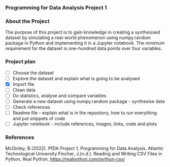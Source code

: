 ### Programming for Data Analysis Project 1

### About the Project
The purpose of this project is to gain knowledge in creating a synthesised dataset by simulating a real-world phenomenon using numpy.random package in Python and implementing it in a Jupyter notebook. The minimum requirement for the dataset is one-hundred data points over four variables. 

### Project plan
- [ ] Choose the dataset
- [ ] Explore the dataset and explain what is going to be analysed
- [x] Import file
- [ ] Clean data
- [ ] Do statistics, analyse and compare variables
- [ ] Generate a new dataset using numpy.random package - synthesise data
- [ ] Check references
- [ ] Readme file - explain what is in the repository, how to run everything and put snippets of code
- [ ] Jupyter notebook - include references, images, links, code and plots

### References
McGinley, B.(2022). PfDA Project 1, Programming for Data Analysis, Atlantic Technological University 
Fincher, J.(n.d.). Reading and Writing CSV Files in Python, Real Python, https://realpython.com/python-csv/